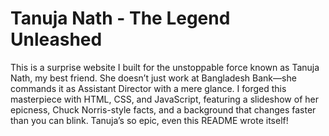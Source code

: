# Tanuja Nath - The Legend Unleashed

This is a surprise website I built for the unstoppable force known as Tanuja Nath, my best friend. 
She doesn’t just work at Bangladesh Bank—she commands it as Assistant Director with a mere glance. 
I forged this masterpiece with HTML, CSS, and JavaScript, featuring a slideshow of her epicness, 
Chuck Norris-style facts, and a background that changes faster than you can blink. 
Tanuja’s so epic, even this README wrote itself!
